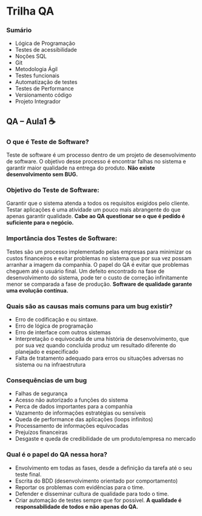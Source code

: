 # Trilha QA

### Sumário
- Lógica de Programação
- Testes de acessibilidade
- Noções SQL
- Git
- Metodologia Ágil
- Testes funcionais
- Automatização de testes
- Testes de Performance
- Versionamento código
- Projeto Integrador

## QA – Aula1 ☕

### O que é Teste de Software?
Teste de software é um processo dentro de um projeto de desenvolvimento de software.
O objetivo desse processo é encontrar falhas no sistema e garantir maior qualidade na entrega do produto.
**Não existe desenvolvimento sem BUG.**

### Objetivo do Teste de Software:
Garantir que o sistema atenda a todos os requisitos exigidos pelo cliente.
Testar aplicações é uma atividade um pouco mais abrangente do que apenas garantir qualidade.
**Cabe ao QA questionar se o que é pedido é suficiente para o negócio.**

### Importância dos Testes de Software:
Testes são um processo implementado pelas empresas para minimizar os custos financeiros e evitar problemas no sistema que por sua vez possam arranhar a imagem da companhia.
O papel do QA é evitar que problemas cheguem até o usuário final.
Um defeito encontrado na fase de desenvolvimento do sistema, pode ter o custo de correção infinitamente menor se comparada a fase de produção.
**Software de qualidade garante uma evolução contínua.**


### Quais são as causas mais comuns para um bug existir?
- Erro de codificação e ou sintaxe.
- Erro de lógica de programação
- Erro de interface com outros sistemas
- Interpretação o equivocada de uma história de desenvolvimento, que por sua vez quando concluída produz um resultado diferente do planejado e especificado
- Falta de tratamento adequado para erros ou situações adversas no sistema ou na infraestrutura

### Consequências de um bug
- Falhas de segurança
-	Acesso não autorizado a funções do sistema
- Perca de dados importantes para a companhia
- Vazamento de informações estratégias ou sensíveis
- Queda de performance das aplicações (loops infinitos)
- Processamento de informações equivocadas
- Prejuízos financeiras
- Desgaste e queda de credibilidade de um produto/empresa no mercado

### Qual é o papel do QA nessa hora? 
- Envolvimento em todas as fases, desde a definição da tarefa até o seu teste final.
- Escrita do BDD (desenvolvimento orientado por comportamento)
- Reportar os problemas com evidências para o time.
- Defender e disseminar cultura de qualidade para todo o time. 
- Criar automação de testes sempre que for possível.
**A qualidade é responsabilidade de todos e não apenas do QA.**
 	
